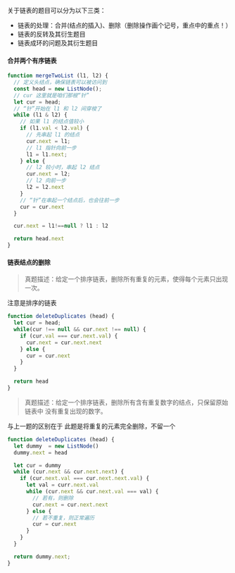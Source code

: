 关于链表的题目可以分为以下三类：

* 链表的处理：合并(结点的插入)、删除（删除操作画个记号，重点中的重点！）
* 链表的反转及其衍生题目
* 链表成环的问题及其衍生题目

#### 合并两个有序链表

```js
function mergeTwoList (l1, l2) {
  // 定义头结点，确保链表可以被访问到
  const head = new ListNode();
  // cur 这里就是咱们那根“针”
  let cur = head;
  // “针”开始在 l1 和 l2 间穿梭了
  while (l1 & l2) {
    // 如果 l1 的结点值较小
    if (l1.val < l2.val) {
      // 先串起 l1 的结点
      cur.next = l1;
      // l1 指针向前一步
      l1 = l1.next;
    } else {
      // l2 较小时，串起 l2 结点
      cur.next = l2;
      // l2 向前一步
      l2 = l2.next
    }
    // “针”在串起一个结点后，也会往前一步
    cur = cur.next
  }

  cur.next = l1!==null ? l1 : l2

  return head.next
}
```

#### 链表结点的删除

> 真题描述：给定一个排序链表，删除所有重复的元素，使得每个元素只出现一次。

注意是排序的链表

```js
function deleteDuplicates (head) {
  let cur = head;
  while(cur !== null && cur.next !== null) {
    if (cur.val === cur.next.val) {
      cur.next = cur.next.next
    } else {
      cur = cur.next
    }
  }

  return head
}
```

> 真题描述：给定一个排序链表，删除所有含有重复数字的结点，只保留原始链表中 没有重复出现的数字。

与上一题的区别在于 此题是将重复的元素完全删除，不留一个

```js
function deleteDuplicates (head) {
  let dummy  = new ListNode()
  dummy.next = head

  let cur = dummy
  while (cur.next && cur.next.next) {
    if (cur.next.val === cur.next.next.val) {
      let val = curr.next.val
      while (cur.next && cur.next.val === val) {
        // 若有，则删除
        cur.next = cur.next.next 
      } else {
        // 若不重复，则正常遍历
        cur = cur.next
      }
    }
  }

  return dummy.next;
}
```

